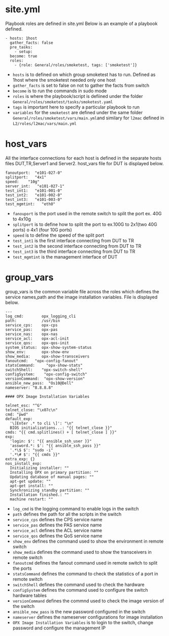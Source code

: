 # site.yml

Playbook roles are defined in site.yml
Below is an example of a playbook defined.
```
- hosts: 1host
  gather_facts: false
  pre_tasks:
    - setup:
  become: true
  roles:
    - {role: General/roles/smoketest, tags: ['smoketest']}
```
* `hosts` is to defined on which group smoketest has to run. Defined as 1host where the smoketest needed only one host
* `gather_facts` is set to false on not to gather the facts from switch
* `become` is to run the commands in sudo mode
* `roles` is where the playbook/script is defiined under the folder `General/roles/smoketest/tasks/smoketest.yaml`
* `tags` is important here to specify a particular playbook to run
* `variables` for the `smoketest` are defined under the same folder `General/roles/smoketest/vars/main.yml`and similary for `l2mac` defined in `L2/roles/l2mac/vars/main.yml`

# host_vars

All the interface connections for each host is defined in the separate hosts files DUT,TR,Server1 and Server2.
host_vars file for DUT is displayed below.
```
fanoutport:  "e101-027-0"
splitport:   "4x1"
speed:    "10g"
server_int:   "e101-027-1"
test_int1:   "e101-001-0"
test_int2:   "e101-002-0"
test_int3:   "e101-003-0"
test_mgmtint:   "eth0"
```
* `fanouport` is the port used in the remote switch to split the port ex. 40G to 4x10g
* `splitport` is to define how to split the port to ex.100G to 2x1(two 40G ports) o 4x1 (four 10G ports)
* `speed` is to define the speed of the split port
* `test_int1` is the first interface connecting from DUT to TR
* `test_int2` is the second interface connecting from DUT to TR
* `test_int3` is the third interface connecting from DUT to TR
* `test_mgmtint` is the management interface of DUT

# group_vars

group_vars is the common variable file across the roles which defines the service names,path and the image installation variables. File is displayed below.

```
---
log_cmd:        opx_logging_cli
path:           /usr/bin
service_cps:    opx-cps
service_pas:    opx-pas
service_nas:    opx-nas
service_acl:    opx-acl-init
service_qos:    opx-qos-init
system_status:  opx-show-system-status
show_env:       opx-show-env
show_media:     opx-show-transceivers
fanoutcmd:   "opx-config-fanout"
statsCommand:     "opx-show-stats"
switchShell:    "opx-switch-shell"
configSystem:    "opx-config-switch"
versionCommand:  "opx-show-version"
ansible_new_pass:  "Os10@Dell"
nameserver: "8.8.8.8"

#### OPX Image Installation Variables

telnet_esc: "^G"
telnet_close: "\x07c\n"
cmd: "pwd"
default_exp:
  '\[Enter .* to cli \]': "\n"
  BIOS initializations...: "{{ telnet_close }}"
cmds: "{{ cmd.splitlines() + [ telnet_close ] }}"
exp:
  'login: $': "{{ ansible_ssh_user }}"
  'assword.*: $': "{{ ansible_ssh_pass }}"
  '.*\$ $': "sudo -i"
  '.*\# $': "{{ cmds }}"
extra_exp: {}
nos_install_exp:
  Initializing installer: ""
  Installing OPX on primary partition: ""
  Updating database of manual pages: ""
  apt-get update: ""
  apt-get install: ""
  Synchronizing standby partition: ""
  Installation finished.: ""
  machine restart: ""

```

* `log_cmd` is the logging command to enable logs in the switch
* `path` defines the path for all the scripts in the switch
* `service_cps` defines the CPS service name
* `service_pas` defines the PAS service name
* `service_acl` defines the ACL service name
* `service_qos` defines the QoS service name
* `show_env` defines the command used to show the environment in remote switch
* `show_media` defines the command used to show the transceivers in remote switch
* `fanoutcmd` defines the fanout command used in remote switch to split the ports
* `statsCommand` defines the command to check the statistics of a port in remote switch
* `switchShell` defines the command used to check the hardware
* `configSystem` defines the command used to configure the switch hardware tables
* `versionCommand` defines the commnd used to check the image version of the switch
* `ansible_new_pass` is the new password configured in the switch
* `nameserver` defines the nameserver configurations for image installation
* `OPX Image Installation Variables` is to login to the switch, change password and configure the management IP 

